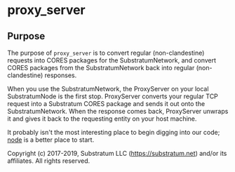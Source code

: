 # proxy_server

## Purpose
The purpose of `proxy_server` is to convert regular (non-clandestine) requests into CORES packages for the SubstratumNetwork,
and convert CORES packages from the SubstratumNetwork back into regular (non-clandestine) responses.

When you use the SubstratumNetwork, the ProxyServer on your local SubstratumNode is the first stop.
ProxyServer converts your regular TCP request into a Substratum CORES package and sends it out onto the SubstratumNetwork.
When the response comes back, ProxyServer unwraps it and gives it back to the requesting entity on your host machine.

It probably isn't the most interesting place to begin digging into our code;
[node](https://github.com/SubstratumNetwork/SubstratumNode/tree/master/node)
is a better place to start.


Copyright (c) 2017-2019, Substratum LLC (https://substratum.net) and/or its affiliates. All rights reserved.

